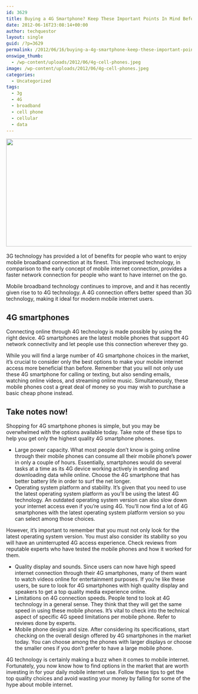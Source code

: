 ```yaml
---
id: 3629
title: Buying a 4G Smartphone? Keep These Important Points In Mind Before Purchasing
date: 2012-06-16T23:08:14+00:00
author: techquestor
layout: single
guid: /?p=3629
permalink: /2012/06/16/buying-a-4g-smartphone-keep-these-important-points-in-mind-before-purchasing/
onswipe_thumb:
  - /wp-content/uploads/2012/06/4g-cell-phones.jpeg
image: /wp-content/uploads/2012/06/4g-cell-phones.jpeg
categories:
  - Uncategorized
tags:
  - 3g
  - 4G
  - broadband
  - cell phone
  - cellular
  - data
---
```

[<img class="aligncenter size-full wp-image-3638" title="4g-cell-phones" src="/wp-content/uploads/2012/06/4g-cell-phones.jpeg" alt="" width="520" height="293" srcset="/wp-content/uploads/2012/06/4g-cell-phones.jpeg 520w, /wp-content/uploads/2012/06/4g-cell-phones-300x169.jpeg 300w, /wp-content/uploads/2012/06/4g-cell-phones-180x101.jpeg 180w, /wp-content/uploads/2012/06/4g-cell-phones-360x202.jpeg 360w" sizes="(max-width: 520px) 100vw, 520px" />](/wp-content/uploads/2012/06/4g-cell-phones.jpeg)

3G technology has provided a lot of benefits for people who want to enjoy mobile broadband connection at its finest. This improved technology, in comparison to the early concept of mobile internet connection, provides a faster network connection for people who want to have internet on the go.

Mobile broadband technology continues to improve, and and it has recently given rise to to 4G technology. A 4G connection offers better speed than 3G technology, making it ideal for modern mobile internet users.

## **4G smartphones**

Connecting online through 4G technology is made possible by using the right device. 4G smartphones are the latest mobile phones that support 4G network connectivity and let people use this connection wherever they go.

While you will find a large number of 4G smartphone choices in the market, it’s crucial to consider only the best options to make your mobile internet access more beneficial than before. Remember that you will not only use these 4G smartphone for calling or texting, but also sending emails, watching online videos, and streaming online music. Simultaneously, these mobile phones cost a great deal of money so you may wish to purchase a basic cheap phone instead.

## **Take notes now!**

Shopping for 4G smartphone phones is simple, but you may be overwhelmed with the options available today. Take note of these tips to help you get only the highest quality 4G smartphone phones.

  * Large power capacity. What most people don’t know is going online through their mobile phones can consume all their mobile phone’s power in only a couple of hours. Essentially, smartphones would do several tasks at a time as its 4G device working actively in sending and downloading data while online. Choose the 4G smartphone that has better battery life in order to surf the net longer.
  * Operating system platform and stability. It’s given that you need to use the latest operating system platform as you’ll be using the latest 4G technology. An outdated operating system version can also slow down your internet access even if you’re using 4G. You’ll now find a lot of 4G smartphones with the latest operating system platform version so you can select among those choices.

However, it’s important to remember that you must not only look for the latest operating system version. You must also consider its stability so you will have an uninterrupted 4G access experience. Check reviews from reputable experts who have tested the mobile phones and how it worked for them.

  * Quality display and sounds. Since users can now have high speed internet connection through their 4G smartphones, many of them want to watch videos online for entertainment purposes. If you’re like these users, be sure to look for 4G smartphones with high quality display and speakers to get a top quality media experience online.
  * Limitations on 4G connection speeds. People tend to look at 4G technology in a general sense. They think that they will get the same speed in using these mobile phones. It’s vital to check into the technical aspect of specific 4G speed limitations per mobile phone. Refer to reviews done by experts.
  * Mobile phone design and size. After considering its specifications, start checking on the overall design offered by 4G smartphones in the market today. You can choose among the phones with larger displays or choose the smaller ones if you don’t prefer to have a large mobile phone.

4G technology is certainly making a buzz when it comes to mobile internet. Fortunately, you now know how to find options in the market that are worth investing in for your daily mobile internet use. Follow these tips to get the top quality choices and avoid wasting your money by falling for some of the hype about mobile internet.
